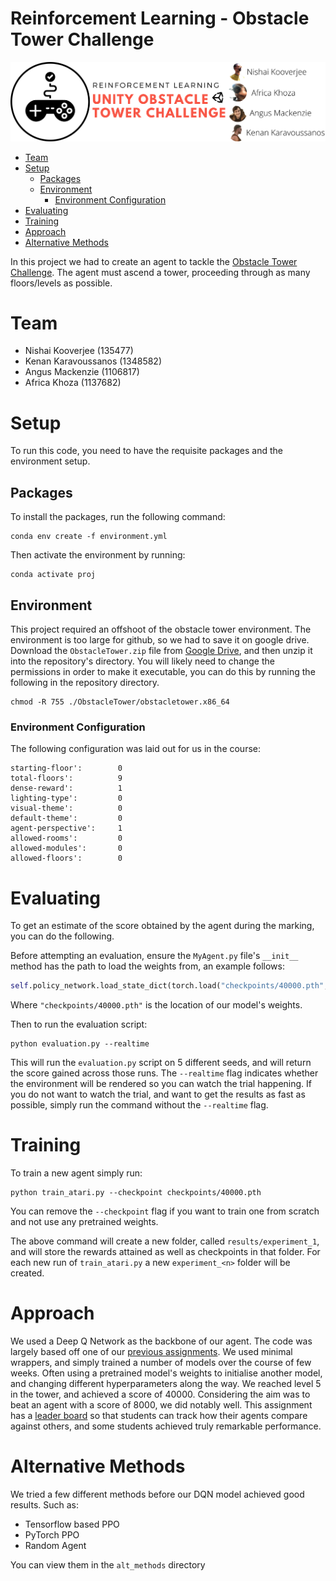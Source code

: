 

# Reinforcement Learning - Obstacle Tower Challenge  <!-- omit in toc -->
![alt text](banner.png "Obstacle Tower")

- [Team](#team)
- [Setup](#setup)
  - [Packages](#packages)
  - [Environment](#environment)
    - [Environment Configuration](#environment-configuration)
- [Evaluating](#evaluating)
- [Training](#training)
- [Approach](#approach)
- [Alternative Methods](#alternative-methods)


In this project we had to create an agent to tackle the [Obstacle Tower Challenge](https://github.com/Unity-Technologies/obstacle-tower-env).  The agent must ascend a tower, proceeding through as many floors/levels as possible.

# Team
* Nishai Kooverjee      (135477)
* Kenan Karavoussanos   (1348582)
* Angus Mackenzie       (1106817)
* Africa Khoza          (1137682)

# Setup
To run this code, you need to have the requisite packages and the environment setup.

## Packages
To install the packages, run the following command:
```
conda env create -f environment.yml
```
Then activate the environment by running:
```
conda activate proj
```

## Environment
This project required an offshoot of the obstacle tower environment. The environment is too large for github, so we had to save it on google drive. Download the `ObstacleTower.zip` file from [Google Drive](https://drive.google.com/open?id=1LYwM_Qnn7mhRadTO8g9thmSbIxXmRGpu), and then unzip it into the repository's directory. You will likely need to change the permissions in order to make it executable, you can do this by running the following in the repository directory.
```
chmod -R 755 ./ObstacleTower/obstacletower.x86_64
```

### Environment Configuration

The following configuration was laid out for us in the course:
```
starting-floor':        0
total-floors':          9
dense-reward':          1
lighting-type':         0
visual-theme':          0
default-theme':         0
agent-perspective':     1
allowed-rooms':         0
allowed-modules':       0
allowed-floors':        0
```

# Evaluating
To get an estimate of the score obtained by the agent during the marking, you can do the following.


Before attempting an evaluation, ensure the `MyAgent.py` file's `__init__` method has the path to load the weights from, an example follows:
```python
self.policy_network.load_state_dict(torch.load("checkpoints/40000.pth",map_location=torch.device(device)))
```
Where `"checkpoints/40000.pth"` is the location of our model's weights.

Then to run the evaluation script:
```
python evaluation.py --realtime
```
This will run the `evaluation.py` script on 5 different seeds, and will return the score gained across those runs. The `--realtime` flag indicates whether the environment will be rendered so you can watch the trial happening. If you do not want to watch the trial, and want to get the results as fast as possible, simply run the command without the `--realtime` flag.

# Training
To train a new agent simply run:
```
python train_atari.py --checkpoint checkpoints/40000.pth
```
You can remove the `--checkpoint` flag if you want to train one from scratch and not use any pretrained weights.

The above command will create a new folder, called `results/experiment_1`, and will store the rewards attained as well as checkpoints in that folder. For each new run of `train_atari.py` a new `experiment_<n>` folder will be created.


# Approach
We used a Deep Q Network as the backbone of our agent. The code was largely based off one of our [previous assignments](https://github.com/AngusTheMack/dqn-pong). We used minimal wrappers, and simply trained a number of models over the course of few weeks. Often using a pretrained model's weights to initialise another model, and changing different hyperparameters along the way. We reached level 5 in the tower, and achieved a score of 40000. Considering the aim was to beat an agent with a score of 8000, we did notably well. This assignment has a [leader board](https://moodle.ms.wits.ac.za/piedranker/app/php/rankings.php?assignid=431&courseid=74) so that students can track how their agents compare against others, and some students achieved truly remarkable performance.


# Alternative Methods
We tried a few different methods before our DQN model achieved good results. Such as:
* Tensorflow based PPO
* PyTorch PPO
* Random Agent

You can view them in the `alt_methods` directory